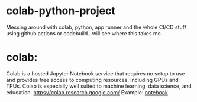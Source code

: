 # colab-python-project
Messing around with colab, python, app runner and the whole CI/CD stuff using github actions or codebuild...will see where this takes me.

# colab:
Colab is a hosted Jupyter Notebook service that requires no setup to use and provides free access to computing resources, including GPUs and TPUs. Colab is especially well suited to machine learning, data science, and education. https://colab.research.google.com/
Example: [notebook](https://github.com/cland/colab-python-project/blob/master/getting_started_python.ipynb)
